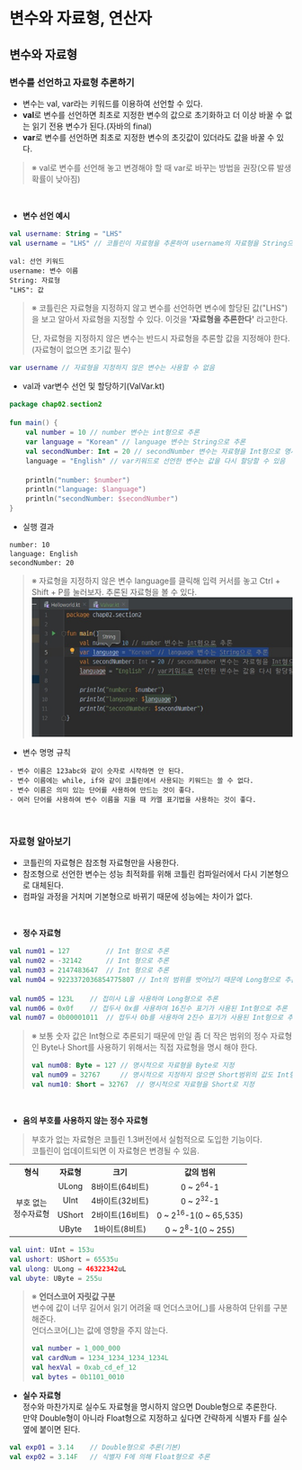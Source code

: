 변수와 자료형, 연산자
==
변수와 자료형
--
### 변수를 선언하고 자료형 추론하기
- 변수는 val, var라는 키워드를 이용하여 선언할 수 있다.
- **val**로 변수를 선언하면 최초로 지정한 변수의 값으로 초기화하고 더 이상 바꿀 수 없는 읽기 전용 변수가 된다.(자바의 final)
- **var**로 변수를 선언하면 최초로 지정한 변수의 초깃값이 있더라도 값을 바꿀 수 있다.
> ※ val로 변수를 선언해 놓고 변경해야 할 때 var로 바꾸는 방법을 권장(오류 발생 확률이 낮아짐)

<br>

- **변수 선언 예시**
```kotlin
val username: String = "LHS"
val username = "LHS" // 코틀린이 자료형을 추론하여 username의 자료형을 String으로 결정
```
    val: 선언 키워드
    username: 변수 이름
    String: 자료형
    "LHS": 값
> ※ 코틀린은 자료형을 지정하지 않고 변수를 선언하면 변수에 할당된 값("LHS")을 보고 알아서 자료형을 지정할 수 있다. 이것을 **'자료형을 추론한다'** 라고한다.
>
>단, 자료형을 지정하지 않은 변수는 반드시 자료형을 추론할 값을 지정해야 한다.(자료형이 없으면 초기값 필수)
```kotlin
var username // 자료형을 지정하지 않은 변수는 사용할 수 없음
```

- val과 var변수 선언 및 할당하기(ValVar.kt)
```kotlin
package chap02.section2

fun main() {
    val number = 10 // number 변수는 int형으로 추론
    var language = "Korean" // language 변수는 String으로 추론
    val secondNumber: Int = 20 // secondNumber 변수는 자료형을 Int형으로 명시적으로 지정
    language = "English" // var키워드로 선언한 변수는 값을 다시 할당할 수 있음

    println("number: $number")
    println("language: $language")
    println("secondNumber: $secondNumber")
}
```
- 실행 결과
```
number: 10
language: English
secondNumber: 20
```

> ※ 자료형을 지정하지 않은 변수 language를 클릭해 입력 커서를 놓고 Ctrl + Shift + P를 눌러보자. 추론된 자료형을 볼 수 있다.
> <img src="../img/Kotlin/2/CtrlShiftP.jpg">

- 변수 명명 규칙
```
- 변수 이름은 123abc와 같이 숫자로 시작하면 안 된다.
- 변수 이름에는 while, if와 같이 코틀린에서 사용되는 키워드는 쓸 수 없다.
- 변수 이름은 의미 있는 단어를 사용하여 만드는 것이 좋다.
- 여러 단어를 사용하여 변수 이름을 지을 때 카멜 표기법을 사용하는 것이 좋다.
```
<br>

### 자료형 알아보기
- 코틀린의 자료형은 참조형 자료형만을 사용한다.
- 참조형으로 선언한 변수는 성능 최적화를 위해 코틀린 컴파일러에서 다시 기본형으로 대체된다.
- 컴파일 과정을 거치며 기본형으로 바뀌기 때문에 성능에는 차이가 없다.

<br>

- **정수 자료형**
```kotlin
val num01 = 127         // Int 형으로 추론
val num02 = -32142      // Int 형으로 추론
val num03 = 2147483647  // Int 형으로 추론
val num04 = 9223372036854775807 // Int의 범위를 벗어났기 때문에 Long형으로 추론

val num05 = 123L    // 접미사 L을 사용하여 Long형으로 추론
val num06 = 0x0f    // 접두사 0x를 사용하여 16진수 표기가 사용된 Int형으로 추론
val num07 = 0b00001011  // 접두사 0b를 사용하여 2진수 표기가 사용된 Int형으로 추론
```
> ※ 보통 숫자 값은 Int형으로 추론되기 때문에 만일 좀 더 작은 범위의 정수 자료형인 Byte나 Short를 사용하기 위해서는 직접 자료형을 명시 해야 한다.
> ```kotlin
> val num08: Byte = 127 // 명시적으로 자료형을 Byte로 지정
> val num09 = 32767     // 명시적으로 지정하지 않으면 Short범위의 값도 Int형으로 추론
> val num10: Short = 32767  // 명시적으로 자료형을 Short로 지정
> ```
<br>

- **음의 부호를 사용하지 않는 정수 자료형**
> 부호가 없는 자료형은 코틀린 1.3버전에서 실험적으로 도입한 기능이다.   
> 코틀린이 업데이트되면 이 자료형은 변경될 수 있음.

<table>
    <tr align="center">
        <th>형식</th>
        <th>자료형</th>
        <th>크기</th>
        <th>값의 범위</th>
    </tr>
    <tr align="center">
        <td rowspan="4">부호 없는 <br>정수자료형</td>
        <td>ULong</td>
        <td>8바이트(64비트)</td>
        <td>0 ~ 2<sup>64</sup>-1</td>
    </tr>
    <tr align="center">
        <td>UInt</td>
        <td>4바이트(32비트)</td>
        <td>0 ~ 2<sup>32</sup>-1</td>
    </tr>
    <tr align="center">
        <td>UShort</td>
        <td>2바이트(16비트)</td>
        <td>0 ~ 2<sup>16</sup>-1(0 ~ 65,535)</td>
    </tr>
    <tr align="center">
        <td>UByte</td>
        <td>1바이트(8비트)</td>
        <td>0 ~ 2<sup>8</sup>-1(0 ~ 255)</td>
    </tr>
</table>

```kotlin
val uint: UInt = 153u
val ushort: UShort = 65535u
val ulong: ULong = 46322342uL
val ubyte: UByte = 255u
```

> ※ **언더스코어 자릿값 구분**   
> 변수에 값이 너무 길어서 읽기 어려울 때 언더스코어(\_)를 사용하여 단위를 구분 해준다.   
> 언더스코어(\_)는 값에 영향을 주지 않는다.   
> ```kotlin
> val number = 1_000_000
> val cardNum = 1234_1234_1234_1234L
> val hexVal = 0xab_cd_ef_12
> val bytes = 0b1101_0010
> ```

- **실수 자료형**   
정수와 마찬가지로 실수도 자료형을 명시하지 않으면 Double형으로 추론한다.   
만약 Double형이 아니라 Float형으로 지정하고 싶다면 간략하게 식별자 F를 실수 옆에 붙이면 된다.

```kotlin
val exp01 = 3.14    // Double형으로 추론(기본)
val exp02 = 3.14F   // 식별자 F에 의해 Float형으로 추론
```
